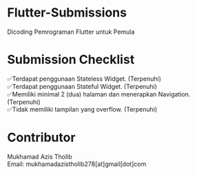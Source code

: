 # Flutter-Submissions
Dicoding Pemrograman Flutter untuk Pemula

# Submission Checklist
✅Terdapat penggunaan Stateless Widget. (Terpenuhi) <br/>
✅Terdapat penggunaan Stateful Widget. (Terpenuhi) <br/>
✅Memiliki minimal 2 (dua) halaman dan menerapkan Navigation. (Terpenuhi) <br/>
✅Tidak memiliki tampilan yang overflow. (Terpenuhi)

# Contributor
Mukhamad Azis Tholib <br/>
Email: mukhamadazistholib278[at]gmail[dot]com
